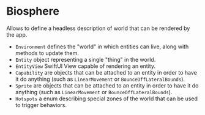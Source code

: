 # Biosphere

Allows to define a headless description of world that can be rendered by the app.

* `Environment` defines the "world" in which entities can live, along with methods to update them.
* `Entity` object representing a single "thing" in the world.
* `EntityView` SwiftUI View capable of rendering an entity.
* `Capability` are objects that can be attached to an entity in order to have it do anything (such as `LinearMovement` or `BounceOffLateralBounds`).
* `Sprite` are objects that can be attached to an entity in order to have it do anything (such as `LinearMovement` or `BounceOffLateralBounds`).
* `Hotspots` a enum describing special zones of the world that can be used to trigger behaviors. 

